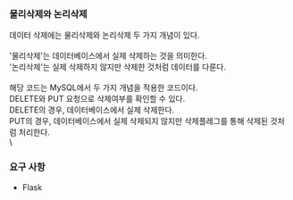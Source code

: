 ### 물리삭제와 논리삭제

데이터 삭제에는 물리삭제와 논리삭제 두 가지 개념이 있다.\
\
'물리삭제'는 데이터베이스에서 실제 삭제하는 것을 의미한다.\
'논리삭제'는 실제 삭제하지 않지만 삭제한 것처럼 데이터를 다룬다.\
\
해당 코드는 MySQL에서 두 가지 개념을 적용한 코드이다.\
DELETE와 PUT 요청으로 삭제여부를 확인할 수 있다.\
DELETE의 경우, 데이터베이스에서 실제 삭제한다.\
PUT의 경우, 데이터베이스에서 실제 삭제되지 않지만 삭제플레그를 통해 삭제된 것처럼 처리한다.\
\

### 요구 사항
- Flask
